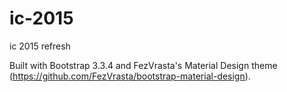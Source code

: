 # ic-2015
ic 2015 refresh

Built with Bootstrap 3.3.4 and FezVrasta's Material Design theme (https://github.com/FezVrasta/bootstrap-material-design).
